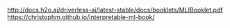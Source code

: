 http://docs.h2o.ai/driverless-ai/latest-stable/docs/booklets/MLIBooklet.pdf<br>
https://christophm.github.io/interpretable-ml-book/<br>
